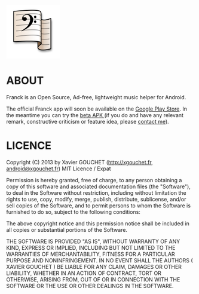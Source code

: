 ![Franck icon](https://github.com/xgouchet/Franck/raw/master/Franck/res/drawable-xxhdpi/ic_launcher.png)

# ABOUT

Franck is an Open Source, Ad-free, lightweight music helper for Android. 

The official Franck app will soon be available on the [Google Play Store](https://play.google.com/store/).
In the meantime you can try the [beta APK ](https://github.com/xgouchet/Franck/raw/master/builds/franck_1.0.apk) (if you do and have any relevant remark, constructive criticism or feature idea, please [contact me](mailto:github@xgouchet.fr)). 

# LICENCE

Copyright (C) 2013 by Xavier GOUCHET (http://xgouchet.fr, android@xgouchet.fr)
MIT Licence / Expat

Permission is hereby granted, free of charge, to any person obtaining a copy
of this software and associated documentation files (the "Software"), to deal
in the Software without restriction, including without limitation the rights
to use, copy, modify, merge, publish, distribute, sublicense, and/or sell
copies of the Software, and to permit persons to whom the Software is
furnished to do so, subject to the following conditions:

The above copyright notice and this permission notice shall be included in
all copies or substantial portions of the Software.

THE SOFTWARE IS PROVIDED "AS IS", WITHOUT WARRANTY OF ANY KIND, EXPRESS OR
IMPLIED, INCLUDING BUT NOT LIMITED TO THE WARRANTIES OF MERCHANTABILITY,
FITNESS FOR A PARTICULAR PURPOSE AND NONINFRINGEMENT. IN NO EVENT SHALL THE
AUTHORS ( XAVIER GOUCHET ) BE LIABLE FOR ANY CLAIM, DAMAGES OR OTHER
LIABILITY, WHETHER IN AN ACTION OF CONTRACT, TORT OR OTHERWISE, ARISING FROM,
OUT OF OR IN CONNECTION WITH THE SOFTWARE OR THE USE OR OTHER DEALINGS IN
THE SOFTWARE.
